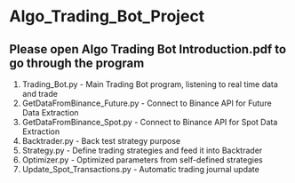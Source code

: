 # Algo_Trading_Bot_Project
## Please open Algo Trading Bot Introduction.pdf to go through the program

1.  Trading_Bot.py - Main Trading Bot program, listening to real time data and trade
2. GetDataFromBinance_Future.py - Connect to Binance API for Future Data Extraction
3. GetDataFromBinance_Spot.py - Connect to Binance API for Spot Data Extraction
4. Backtrader.py - Back test strategy purpose
5. Strategy.py - Define trading strategies and feed it into Backtrader
6. Optimizer.py - Optimized parameters from self-defined strategies
7. Update_Spot_Transactions.py - Automatic trading journal update

